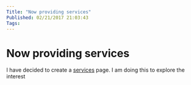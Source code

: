 ```yaml
---
Title: "Now providing services"
Published: 02/21/2017 21:03:43
Tags: 
---
```

# Now providing services

I have decided to create a [services](http://www.phillipsj.net/services) page. I am doing this to explore the interest